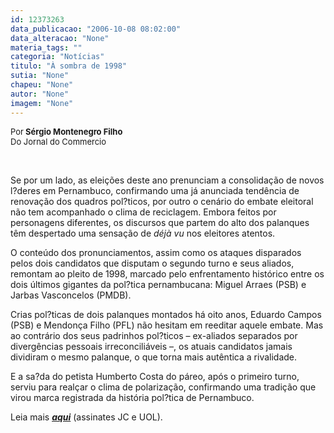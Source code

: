 ```yaml
---
id: 12373263
data_publicacao: "2006-10-08 08:02:00"
data_alteracao: "None"
materia_tags: ""
categoria: "Notícias"
titulo: "À sombra de 1998"
sutia: "None"
chapeu: "None"
autor: "None"
imagem: "None"
---
```

<p><SPAN style=\"FONT-SIZE: 14pt; COLOR: black; FONT-FAMILY: Verdana; mso-bidi-font-family: Tahoma\"><?xml:namespace prefix = o ns = \"urn:schemas-microsoft-com:office:office\" /><o:p></p>
<p><P class=MsoNormal style=\"BACKGROUND: white; MARGIN: 0cm 0cm 0pt\"><SPAN><FONT size=2>Por<STRONG> Sérgio Montenegro Filho<BR></STRONG>Do Jornal do Commercio<BR></FONT></P></SPAN></p>
<p><P class=MsoNormal style=\"BACKGROUND: white; MARGIN: 0cm 0cm 0pt\"><SPAN style=\"FONT-SIZE: 10pt; COLOR: black; FONT-FAMILY: Verdana; mso-bidi-font-family: Tahoma\"></SPAN>&nbsp;</P></p>
<p><P class=MsoNormal style=\"BACKGROUND: white; MARGIN: 0cm 0cm 0pt\"><SPAN style=\"FONT-SIZE: 10pt; COLOR: black; FONT-FAMILY: Verdana; mso-bidi-font-family: Tahoma\">Se por um lado, as eleições deste ano prenunciam a consolidação de novos l?deres em Pernambuco, confirmando uma já anunciada tendência de renovação dos quadros pol?ticos, por outro o cenário do embate eleitoral não tem acompanhado o clima de reciclagem. Embora feitos por personagens diferentes, os discursos que partem do alto dos palanques têm despertado uma sensação de <I>déjà vu</I> nos eleitores atentos. <o:p></o:p></SPAN></P></p>
<p><P style=\"BACKGROUND: white\"><SPAN style=\"FONT-SIZE: 10pt; COLOR: black; FONT-FAMILY: Verdana; mso-bidi-font-family: Tahoma\">O conteúdo dos pronunciamentos, assim como os ataques disparados pelos dois candidatos que disputam o segundo turno e seus aliados, remontam ao pleito de 1998, marcado pelo enfrentamento histórico entre os dois últimos gigantes da pol?tica pernambucana: Miguel Arraes (PSB) e Jarbas Vasconcelos (PMDB). <o:p></o:p></SPAN></P></p>
<p><P style=\"BACKGROUND: white\"><SPAN style=\"FONT-SIZE: 10pt; COLOR: black; FONT-FAMILY: Verdana; mso-bidi-font-family: Tahoma\">Crias pol?ticas de dois palanques montados há oito anos, Eduardo Campos (PSB) e Mendonça Filho (PFL) não hesitam em reeditar aquele embate. Mas ao contrário dos seus padrinhos pol?ticos – ex-aliados separados por divergências pessoais irreconciliáveis –, os atuais candidatos jamais dividiram o mesmo palanque, o que torna mais autêntica a rivalidade. <o:p></o:p></SPAN></P></p>
<p><P style=\"BACKGROUND: white\"><SPAN style=\"FONT-SIZE: 10pt; COLOR: black; FONT-FAMILY: Verdana; mso-bidi-font-family: Tahoma\">E a sa?da do petista Humberto Costa do páreo, após o primeiro turno, serviu para realçar o clima de polarização, confirmando uma tradição que virou marca registrada da história pol?tica de Pernambuco. </SPAN></P></p>
<p><P style=\"BACKGROUND: white\"><SPAN style=\"FONT-SIZE: 10pt; COLOR: black; FONT-FAMILY: Verdana; mso-bidi-font-family: Tahoma\">Leia mais <A href=\"https://jc3.uol.com.br/jornal/2006/10/08/can_9.php\"><STRONG><EM>aqui</EM></STRONG></A> (assinates JC e UOL). </SPAN></o:p></SPAN></P> </p>
